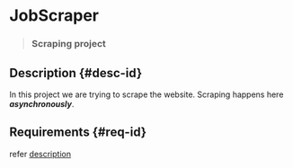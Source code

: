 # JobScraper
> ### Scraping project

## Description {#desc-id}

In this project we are trying to scrape the website. Scraping happens here ***asynchronously***.

## Requirements {#req-id}

refer [description](#desc-id)
